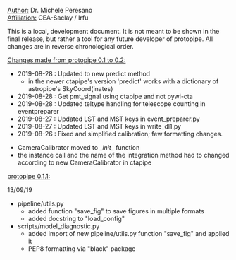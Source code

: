 <ins>Author:</ins> Dr. Michele Peresano  
<ins>Affiliation:</ins> CEA-Saclay / Irfu

This is a local, development document.
It is not meant to be shown in the final release, but rather a tool for any future developer of protopipe.
All changes are in reverse chronological order.

<ins>Changes made from protopipe 0.1 to 0.2:</ins>

* 2019-08-28 : Updated to new predict method
  - in the newer ctapipe's version 'predict' works with a dictionary of astropipe's SkyCoord(inates)
* 2019-08-28 : Get pmt_signal using ctapipe and not pywi-cta
* 2019-08-28 : Updated teltype handling for telescope counting in eventpreparer
* 2019-08-27 : Updated LST and MST keys in event_preparer.py
* 2019-08-27 : Updated LST and MST keys in write_dl1.py
* 2019-08-26 : Fixed and simplified calibration; few formatting changes.
 - CameraCalibrator moved to \__init\__ function
 - the instance call and the name of the integration method had to changed according to new CameraCalibrator in ctapipe

<ins>protopipe 0.1.1:</ins>

13/09/19

* pipeline/utils.py
  - added function "save_fig" to save figures in multiple formats
  - added docstring to "load_config"
* scripts/model_diagnostic.py
  - added import of new pipeline/utils.py function "save_fig" and applied it
  - PEP8 formatting via "black" package
